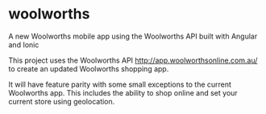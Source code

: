 # woolworths
A new Woolworths mobile app using the Woolworths API built with Angular and Ionic

This project uses the Woolworths API http://app.woolworthsonline.com.au/ to create an updated Woolworths shopping app. 

It will have feature parity with some small exceptions to the current Woolworths app. This includes the ability to shop online and set your current store using geolocation.
